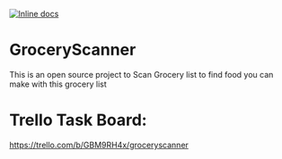 [![Inline docs](http://inch-ci.org/github/yeshvantbhavnasi/GroceryScanner.svg?branch=master)](https://travis-ci.org/yeshvantbhavnasi/GroceryScanner)

# GroceryScanner
This is an open source project to Scan Grocery list to find food you can make with this grocery list

# Trello Task Board: 
https://trello.com/b/GBM9RH4x/groceryscanner



